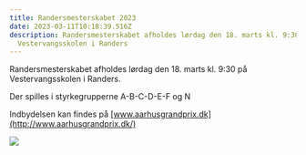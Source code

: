```yaml
---
title: Randersmesterskabet 2023
date: 2023-03-11T10:18:39.516Z
description: Randersmesterskabet afholdes lørdag den 18. marts kl. 9:30 på
  Vestervangsskolen i Randers
---
```

Randersmesterskabet afholdes lørdag den 18. marts kl. 9:30 på Vestervangsskolen i Randers.

Der spilles i styrkegrupperne A-B-C-D-E-F og N

Indbydelsen kan findes på [www.aarhusgrandprix.dk](http://www.aarhusgrandprix.dk/)

![](/images/pexels-chess-tournament.jpg)